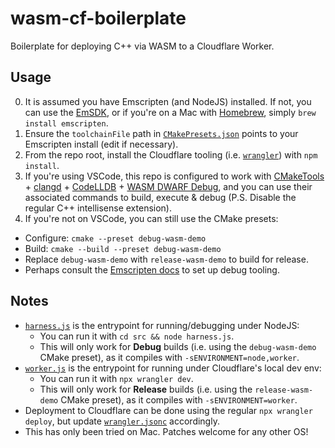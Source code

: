 # wasm-cf-boilerplate

Boilerplate for deploying C++ via WASM to a Cloudflare Worker.

## Usage

0. It is assumed you have Emscripten (and NodeJS) installed. If not, you can use the [EmSDK](https://github.com/emscripten-core/emsdk), or if you're on a Mac with [Homebrew](https://brew.sh), simply `brew install emscripten`.
1. Ensure the `toolchainFile` path in [`CMakePresets.json`](CMakePresets.json) points to your Emscripten install (edit if necessary).
2. From the repo root, install the Cloudflare tooling (i.e. [`wrangler`](https://developers.cloudflare.com/workers/wrangler/)) with `npm install`.
3. If you're using VSCode, this repo is configured to work with [CMakeTools](https://marketplace.visualstudio.com/items?itemName=ms-vscode.cmake-tools) + [clangd](https://marketplace.visualstudio.com/items?itemName=llvm-vs-code-extensions.vscode-clangd) + [CodeLLDB](https://marketplace.visualstudio.com/items?itemName=vadimcn.vscode-lldb) + [WASM DWARF Debug](https://marketplace.visualstudio.com/items?itemName=ms-vscode.wasm-dwarf-debugging), and you can use their associated commands to build, execute & debug (P.S. Disable the regular C++ intellisense extension).
4. If you're not on VSCode, you can still use the CMake presets:
  - Configure: `cmake --preset debug-wasm-demo`
  - Build: `cmake --build --preset debug-wasm-demo`
  - Replace `debug-wasm-demo` with `release-wasm-demo` to build for release.
  - Perhaps consult the [Emscripten docs](https://emscripten.org/docs/tools_reference/index.html) to set up debug tooling.

## Notes

- [`harness.js`](src/harness.js) is the entrypoint for running/debugging under NodeJS:
  - You can run it with `cd src && node harness.js`.
  - This will only work for __Debug__ builds (i.e. using the `debug-wasm-demo` CMake preset), as it compiles with `-sENVIRONMENT=node,worker`.
- [`worker.js`](src/worker.js) is the entrypoint for running under Cloudflare's local dev env:
  - You can run it with `npx wrangler dev`.
  - This will only work for __Release__ builds (i.e. using the `release-wasm-demo` CMake preset), as it compiles with `-sENVIRONMENT=worker`.
- Deployment to Cloudflare can be done using the regular `npx wrangler deploy`, but update [`wrangler.jsonc`](wrangler.jsonc) accordingly.
- This has only been tried on Mac. Patches welcome for any other OS!